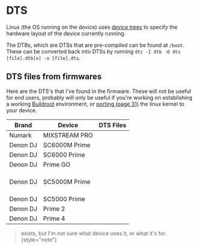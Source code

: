 # DTS

Linux (the OS running on the device)
uses [device trees](https://www.kernel.org/doc/html/latest/devicetree/usage-model.html) to specify the hardware layout
of the device currently running.

The DTBs, which are DTSs that are pre-compiled can be found at `/boot`. These can be converted back into DTSs by running
`dtc -I dtb -O dts [file].dtb[o] -o [file].dts`.

## DTS files from firmwares

Here are the DTS's that I've found in the firmware. These will not be useful for end users, probably will only be
useful if you're working on establishing a working [Buildroot](https://www.buildroot.org) environment,
or [porting (page 31)](https://bootlin.com/pub/conferences/2017/elce/schulz-how-to-support-new-board-u-boot-linux/schulz-how-to-support-new-board-u-boot-linux.pdf)
the linux kernel to your device.

| Brand    | Device        | DTS Files                                                                                                                                          |
|----------|---------------|----------------------------------------------------------------------------------------------------------------------------------------------------|
| Numark   | MIXSTREAM PRO | [](rk3288-az05-nh08-dts.md)                                                                                                                        |
| Denon DJ | SC6000M Prime | [](rk3288-az01-jp14-dts.md) <br /> [](rk3288-az01-jp14-c-dts.md)                                                                                   |
| Denon DJ | SC6000 Prime  | [](rk3288-az01-jp13-dts.md) <br /> [](rk3288-az01-jp13-c-dts.md)                                                                                   |
| Denon DJ | Prime GO      | [](rk3288-az01-jp11-dts.md) <br /> [](rk3288-az01-jp11-c-dts.md)                                                                                   |
| Denon DJ | SC5000M Prime | [](rk3288-az01-jp08-dts.md) <br /> [](rk3288-az01-jp08-c-dts.md) <br /> [](rk3288-az01-jp08-revf-dts.md) <br /> [](rk3288-az01-jp08-c-revf-dts.md) |
| Denon DJ | SC5000 Prime  | [](rk3288-az01-jp07-dts.md) <br /> [](rk3288-az01-jp07-c-dts.md)                                                                                   |
| Denon DJ | Prime 2       | [](rk3288-az01-jc16-dts.md) <br /> [](rk3288-az01-jc16-c-dts.md)                                                                                   |
| Denon DJ | Prime 4       | [](rk3288-az01-jc11-dts.md) <br /> [](rk3288-az01-jc11-c-dts.md)                                                                                   |

> [](rk3288-az01b-dts.md) exists, but I'm not sure what device uses it, or what it's for.
> {style="note"}

